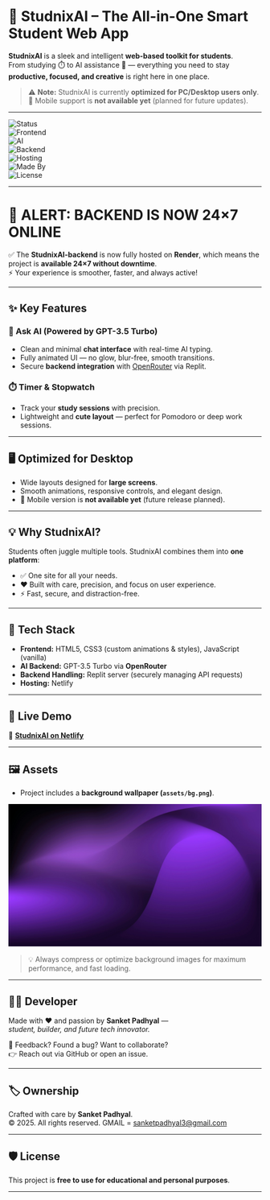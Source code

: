 # 📘 StudnixAI – The All-in-One Smart Student Web App  

**StudnixAI** is a sleek and intelligent **web-based toolkit for students**.  
From studying ⏱️ to AI assistance 🤖 — everything you need to stay **productive, focused, and creative** is right here in one place.  

> ⚠️ **Note:** StudnixAI is currently **optimized for PC/Desktop users only**.  
📱 Mobile support is **not available yet** (planned for future updates).  

---

![Status](https://img.shields.io/badge/status-Active-brightgreen)  
![Frontend](https://img.shields.io/badge/Frontend-HTML5%20%7C%20CSS3%20%7C%20JavaScript-orange)  
![AI](https://img.shields.io/badge/AI-GPT--3.5%20Turbo-blue)  
![Backend](https://img.shields.io/badge/Backend-OpenRouter%20%7C%20Replit-red)  
![Hosting](https://img.shields.io/badge/Hosting-Netlify-purple)  
![Made By](https://img.shields.io/badge/Made%20By-Sanket%20Padhyal-blue)  
![License](https://img.shields.io/badge/License-Free%20to%20Use-green)  

---

# 📢 ALERT: BACKEND IS NOW 24×7 ONLINE 

✅ The **StudnixAI-backend** is now fully hosted on **Render**, which means the project is **available 24×7 without downtime**.  
⚡ Your experience is smoother, faster, and always active! 

---

## ✨ Key Features  

### 🤖 Ask AI (Powered by GPT-3.5 Turbo)  
- Clean and minimal **chat interface** with real-time AI typing.  
- Fully animated UI — no glow, blur-free, smooth transitions.  
- Secure **backend integration** with [OpenRouter](https://openrouter.ai) via Replit.  

### ⏱️ Timer & Stopwatch  
- Track your **study sessions** with precision.  
- Lightweight and **cute layout** — perfect for Pomodoro or deep work sessions.  

---

## 🖥️ Optimized for Desktop  

- Wide layouts designed for **large screens**.  
- Smooth animations, responsive controls, and elegant design.  
- 📱 Mobile version is **not available yet** (future release planned).  

---

## 💡 Why StudnixAI?  

Students often juggle multiple tools. StudnixAI combines them into **one platform**:  
- ✅ One site for all your needs.  
- ❤️ Built with care, precision, and focus on user experience.  
- ⚡ Fast, secure, and distraction-free.  

---

## 🔧 Tech Stack  

- **Frontend:** HTML5, CSS3 (custom animations & styles), JavaScript (vanilla)  
- **AI Backend:** GPT-3.5 Turbo via **OpenRouter**  
- **Backend Handling:** Replit server (securely managing API requests)  
- **Hosting:** Netlify  

---

## 🚀 Live Demo  

🔗 **[StudnixAI on Netlify](https://studnixai.netlify.app)**  

---

## 🖼️ Assets  

- Project includes a **background wallpaper (`assets/bg.png`)**.  

![Background Image](assets/bg.png)  

> 💡 Always compress or optimize background images for maximum performance, and fast loading.

---

## 🙋‍♂️ Developer  

Made with ❤️ and passion by **Sanket Padhyal** —  
*student, builder, and future tech innovator.*  

💬 Feedback? Found a bug? Want to collaborate?  
👉 Reach out via GitHub or open an issue.  

---

## 🏷️ Ownership  

Crafted with care by **Sanket Padhyal**.  
© 2025. All rights reserved.
GMAIL = sanketpadhyal3@gmail.com

---

## 🛡️ License  

This project is **free to use for educational and personal purposes**.  

---

